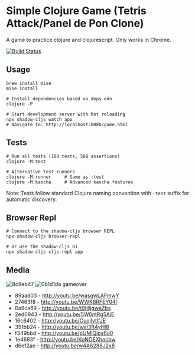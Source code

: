 # Simple Clojure Game (Tetris Attack/Panel de Pon Clone)

A game to practice clojure and clojurescript. Only works in Chrome.

[![Build Status](https://travis-ci.org/jamiely/simple-clojure-game.png)](https://travis-ci.org/jamiely/simple-clojure-game)

## Usage

    brew install mise
    mise install

    # Install dependencies based on deps.edn
    clojure -P

    # Start development server with hot reloading
    npx shadow-cljs watch app
    # Navigate to: http://localhost:8080/game.html

## Tests

    # Run all tests (180 tests, 588 assertions)
    clojure -M:test
    
    # Alternative test runners
    clojure -M:runner     # Same as :test
    clojure -M:kaocha     # Advanced kaocha features
    
Note: Tests follow standard Clojure naming convention with `-test` suffix for automatic discovery.

## Browser Repl

    # Connect to the shadow-cljs browser REPL
    npx shadow-cljs browser-repl
    
    # Or use the shadow-cljs UI
    npx shadow-cljs cljs-repl app

## Media

![8c8eb47](media/8c8eb47.png)
![0b1d1da gameover](media/0b1d1da-gameover.png)

* 89aad03 - http://youtu.be/wasgwLAFmwY
* 27463f8 - http://youtu.be/WWK8RFEY04I
* 0a9ca69 - http://youtu.be/t9HijqwaZbs
* 2ed0943 - http://youtu.be/5W6ntRg5AjE
* 16c6402 - http://youtu.be/CuqilytlfJE
* 391bb24 - http://youtu.be/wai3ft4yHl8
* f349bbd - http://youtu.be/pUMlQips6o0
* 1e4683f - http://youtu.be/KoNOEXhocbw
* d6ef2ae - http://youtu.be/w4A6288J2x8

